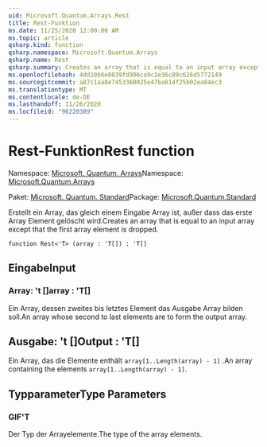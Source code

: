 ```yaml
---
uid: Microsoft.Quantum.Arrays.Rest
title: Rest-Funktion
ms.date: 11/25/2020 12:00:00 AM
ms.topic: article
qsharp.kind: function
qsharp.namespace: Microsoft.Quantum.Arrays
qsharp.name: Rest
qsharp.summary: Creates an array that is equal to an input array except that the first array element is dropped.
ms.openlocfilehash: 4dd10b6e8839fd906ca9c2e36c89c626d5772149
ms.sourcegitcommit: a87c1aa8e7453360025e47ba614f25b02ea84ec3
ms.translationtype: MT
ms.contentlocale: de-DE
ms.lasthandoff: 11/26/2020
ms.locfileid: "96220389"
---
```

# <a name="rest-function"></a><span data-ttu-id="80162-102">Rest-Funktion</span><span class="sxs-lookup"><span data-stu-id="80162-102">Rest function</span></span>

<span data-ttu-id="80162-103">Namespace: [Microsoft. Quantum. Arrays](xref:Microsoft.Quantum.Arrays)</span><span class="sxs-lookup"><span data-stu-id="80162-103">Namespace: [Microsoft.Quantum.Arrays](xref:Microsoft.Quantum.Arrays)</span></span>

<span data-ttu-id="80162-104">Paket: [Microsoft. Quantum. Standard](https://nuget.org/packages/Microsoft.Quantum.Standard)</span><span class="sxs-lookup"><span data-stu-id="80162-104">Package: [Microsoft.Quantum.Standard](https://nuget.org/packages/Microsoft.Quantum.Standard)</span></span>


<span data-ttu-id="80162-105">Erstellt ein Array, das gleich einem Eingabe Array ist, außer dass das erste Array Element gelöscht wird.</span><span class="sxs-lookup"><span data-stu-id="80162-105">Creates an array that is equal to an input array except that the first array element is dropped.</span></span>

```qsharp
function Rest<'T> (array : 'T[]) : 'T[]
```


## <a name="input"></a><span data-ttu-id="80162-106">Eingabe</span><span class="sxs-lookup"><span data-stu-id="80162-106">Input</span></span>

### <a name="array--t"></a><span data-ttu-id="80162-107">Array: 't []</span><span class="sxs-lookup"><span data-stu-id="80162-107">array : 'T[]</span></span>

<span data-ttu-id="80162-108">Ein Array, dessen zweites bis letztes Element das Ausgabe Array bilden soll.</span><span class="sxs-lookup"><span data-stu-id="80162-108">An array whose second to last elements are to form the output array.</span></span>



## <a name="output--t"></a><span data-ttu-id="80162-109">Ausgabe: 't []</span><span class="sxs-lookup"><span data-stu-id="80162-109">Output : 'T[]</span></span>

<span data-ttu-id="80162-110">Ein Array, das die Elemente enthält `array[1..Length(array) - 1]` .</span><span class="sxs-lookup"><span data-stu-id="80162-110">An array containing the elements `array[1..Length(array) - 1]`.</span></span>

## <a name="type-parameters"></a><span data-ttu-id="80162-111">Typparameter</span><span class="sxs-lookup"><span data-stu-id="80162-111">Type Parameters</span></span>

### <a name="t"></a><span data-ttu-id="80162-112">GIF</span><span class="sxs-lookup"><span data-stu-id="80162-112">'T</span></span>

<span data-ttu-id="80162-113">Der Typ der Arrayelemente.</span><span class="sxs-lookup"><span data-stu-id="80162-113">The type of the array elements.</span></span>